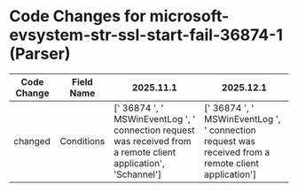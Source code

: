 # Code Changes for microsoft-evsystem-str-ssl-start-fail-36874-1 (Parser)

| Code Change | Field Name | 2025.11.1 | 2025.12.1 |
|-------------|------------|-----------|------------|
| changed | Conditions | [' 36874 ', ' MSWinEventLog ', ' connection request was received from a remote client application', 'Schannel'] | [' 36874 ', ' MSWinEventLog ', ' connection request was received from a remote client application'] |